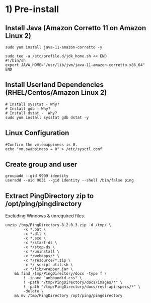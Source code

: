 # 1\) Pre-install

## Install Java \(Amazon Corretto 11 on Amazon Linux 2\)

```text
sudo yum install java-11-amazon-corretto -y

sudo tee -a /etc/profile.d/jdk_home.sh << END
#!/bin/sh
export JAVA_HOME="/usr/lib/jvm/java-11-amazon-corretto.x86_64"
END

```

## Install Userland Dependencies \(RHEL/Centos/Amazon Linux 2\)

```text
# Install sysstat - Why?
# Install gdb - Why?
# Install dstat -  Why?
sudo yum install sysstat gdb dstat -y
```

## Linux Configuration

```text
#Confirm the vm.swappiness is 0.
echo "vm.swappiness = 0" > /etc/sysctl.conf
```

## Create group and user

```text
groupadd --gid 9999 identity 
useradd --uid 9031 --gid identity --shell /bin/false ping
```

## Extract PingDirectory zip to /opt/ping/pingdirectory

Excluding Windows & unrequired files.

```text
unzip /tmp/PingDirectory-8.2.0.3.zip -d /tmp/ \
        -x *.bat \
        -x *.dll \
        -x *.exe \
        -x */start-ds \
        -x */stop-ds \
        -x */uninstall \
        -x */webapps/* \
        -x */resource/*.zip \
        -x */_script-util.sh \
        -x */lib/wrapper.jar \
    && find /tmp/PingDirectory/docs -type f \
        ! -iname "unboundid.css" \
        ! -path "/tmp/PingDirectory/docs/images/*" \
        ! -path "/tmp/PingDirectory/docs/rest-api-specs/*" \
        -delete \
    && mv /tmp/PingDirectory /opt/ping/pingdirectory
```



